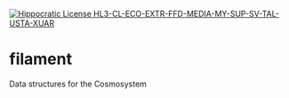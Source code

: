[![Hippocratic License HL3-CL-ECO-EXTR-FFD-MEDIA-MY-SUP-SV-TAL-USTA-XUAR](https://img.shields.io/static/v1?label=Hippocratic%20License&message=HL3-CL-ECO-EXTR-FFD-MEDIA-MY-SUP-SV-TAL-USTA-XUAR&labelColor=5e2751&color=bc8c3d)](https://firstdonoharm.dev/version/3/0/cl-eco-extr-ffd-media-my-sup-sv-tal-usta-xuar.html)

# filament
Data structures for the Cosmosystem
